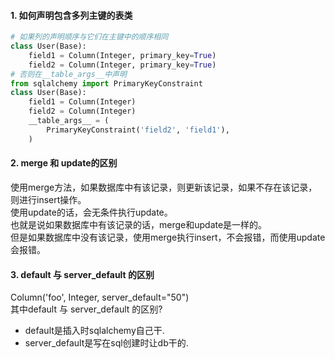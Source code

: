 #### 1. 如何声明包含多列主键的表类
```python
# 如果列的声明顺序与它们在主键中的顺序相同
class User(Base):
    field1 = Column(Integer, primary_key=True)
    field2 = Column(Integer, primary_key=True)
# 否则在__table_args__中声明
from sqlalchemy import PrimaryKeyConstraint
class User(Base):
    field1 = Column(Integer)
    field2 = Column(Integer)
    __table_args__ = (
        PrimaryKeyConstraint('field2', 'field1'),
    )
```
#### 2. merge 和 update的区别
使用merge方法，如果数据库中有该记录，则更新该记录，如果不存在该记录，则进行insert操作。  
使用update的话，会无条件执行update。  
也就是说如果数据库中有该记录的话，merge和update是一样的。  
但是如果数据库中没有该记录，使用merge执行insert，不会报错，而使用update会报错。
#### 3. default 与 server_default 的区别
Column('foo', Integer, server_default="50")  
其中default 与 server_default 的区别?

* default是插入时sqlalchemy自己干.
* server_default是写在sql创建时让db干的.
